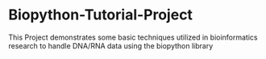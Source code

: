 # Biopython-Tutorial-Project
This Project demonstrates some basic techniques utilized in bioinformatics research to handle DNA/RNA data using the biopython library
